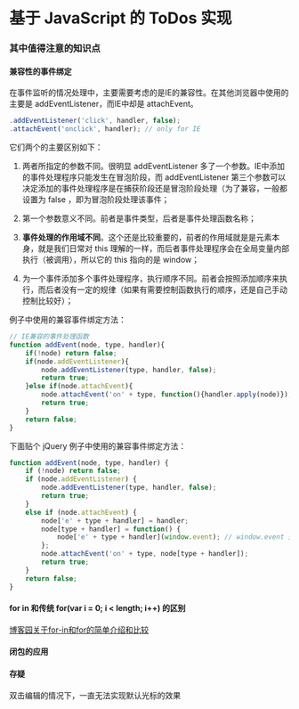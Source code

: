 # 基于 JavaScript 的 ToDos 实现

### 其中值得注意的知识点

#### 兼容性的事件绑定

在事件监听的情况处理中，主要需要考虑的是IE的兼容性。在其他浏览器中使用的主要是 addEventListener，而IE中却是 attachEvent。

```javascript
.addEventListener('click', handler, false);
.attachEvent('onclick', handler); // only for IE
```
它们两个的主要区别如下：

1. 两者所指定的参数不同。很明显 addEventListener 多了一个参数。IE中添加的事件处理程序只能发生在冒泡阶段，而 addEventListener 第三个参数可以决定添加的事件处理程序是在捕获阶段还是冒泡阶段处理（为了兼容，一般都设置为 false ，即为冒泡阶段处理该事件；

2. 第一个参数意义不同。前者是事件类型，后者是事件处理函数名称；

3. __事件处理的作用域不同__。这个还是比较重要的，前者的作用域就是是元素本身，就是我们日常对 this 理解的一样，而后者事件处理程序会在全局变量内部执行（被调用），所以它的 this 指向的是 window；

4. 为一个事件添加多个事件处理程序，执行顺序不同。前者会按照添加顺序来执行，而后者没有一定的规律（如果有需要控制函数执行的顺序，还是自己手动控制比较好）；

例子中使用的兼容事件绑定方法：

```javascript
// IE兼容的事件处理函数
function addEvent(node, type, handler){
	if(!node) return false;
	if(node.addEventListener){
		node.addEventListener(type, handler, false);
		return true;
	}else if(node.attachEvent){
		node.attachEvent('on' + type, function(){handler.apply(node)});
		return true;
	}
	return false;
}
```

下面贴个 jQuery 例子中使用的兼容事件绑定方法：

```javascript
function addEvent(node, type, handler) {
    if (!node) return false;
    if (node.addEventListener) {
        node.addEventListener(type, handler, false);
        return true;
    }
    else if (node.attachEvent) {
        node['e' + type + handler] = handler;
        node[type + handler] = function() {
            node['e' + type + handler](window.event); // window.event 是指在 IE 中真正触发事件的对象
        };
        node.attachEvent('on' + type, node[type + handler]);
        return true;
    }
    return false;
}
```

#### for in 和传统 for(var i = 0; i < length; i++) 的区别

[博客园关于for-in和for的简单介绍和比较](http://www.cnblogs.com/WitNesS/p/4792916.html)

#### 闭包的应用

#### 存疑

双击编辑的情况下，一直无法实现默认光标的效果